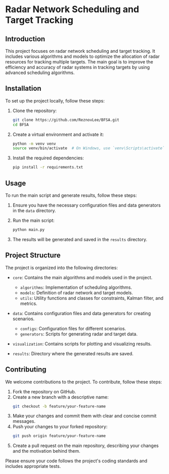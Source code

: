 # Radar Network Scheduling and Target Tracking

## Introduction

This project focuses on radar network scheduling and target tracking. It includes various algorithms and models to optimize the allocation of radar resources for tracking multiple targets. The main goal is to improve the efficiency and accuracy of radar systems in tracking targets by using advanced scheduling algorithms.

## Installation

To set up the project locally, follow these steps:

1. Clone the repository:
   ```bash
   git clone https://github.com/ReznovLee/BFSA.git
   cd BFSA
   ```

2. Create a virtual environment and activate it:
   ```bash
   python -m venv venv
   source venv/bin/activate  # On Windows, use `venv\Scripts\activate`
   ```

3. Install the required dependencies:
   ```bash
   pip install -r requirements.txt
   ```

## Usage

To run the main script and generate results, follow these steps:

1. Ensure you have the necessary configuration files and data generators in the `data` directory.

2. Run the main script:
   ```bash
   python main.py
   ```

3. The results will be generated and saved in the `results` directory.

## Project Structure

The project is organized into the following directories:

- `core`: Contains the main algorithms and models used in the project.
  - `algorithms`: Implementation of scheduling algorithms.
  - `models`: Definition of radar network and target models.
  - `utils`: Utility functions and classes for constraints, Kalman filter, and metrics.

- `data`: Contains configuration files and data generators for creating scenarios.
  - `configs`: Configuration files for different scenarios.
  - `generators`: Scripts for generating radar and target data.

- `visualization`: Contains scripts for plotting and visualizing results.

- `results`: Directory where the generated results are saved.

## Contributing

We welcome contributions to the project. To contribute, follow these steps:

1. Fork the repository on GitHub.
2. Create a new branch with a descriptive name:
   ```bash
   git checkout -b feature/your-feature-name
   ```
3. Make your changes and commit them with clear and concise commit messages.
4. Push your changes to your forked repository:
   ```bash
   git push origin feature/your-feature-name
   ```
5. Create a pull request on the main repository, describing your changes and the motivation behind them.

Please ensure your code follows the project's coding standards and includes appropriate tests.

